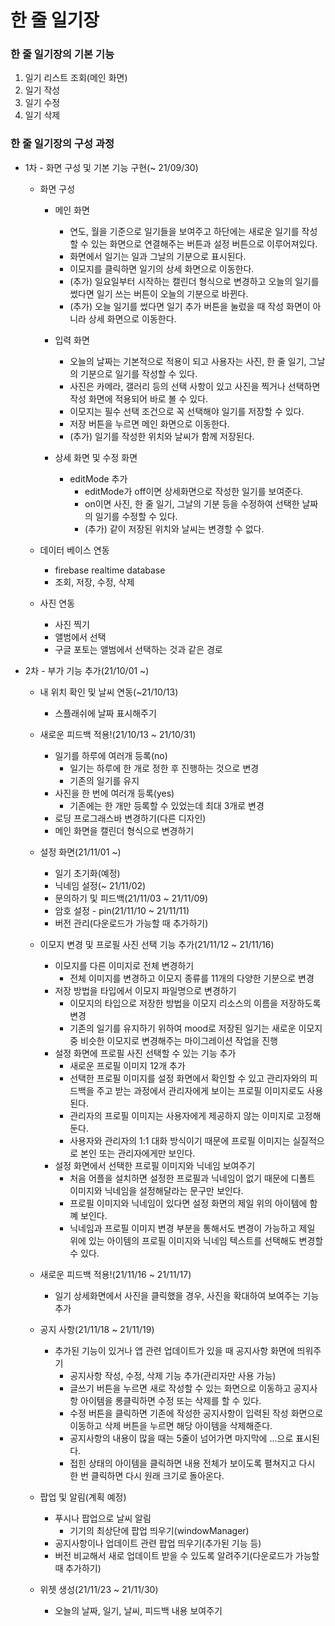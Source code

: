 # 한 줄 일기장
 
### 한 줄 일기장의 기본 기능
1. 일기 리스트 조회(메인 화면)
2. 일기 작성
3. 일기 수정
4. 일기 삭제

### 한 줄 일기장의 구성 과정

* 1차 - 화면 구성 및 기본 기능 구현(~ 21/09/30)
  * 화면 구성
    * 메인 화면
      * 연도, 월을 기준으로 일기들을 보여주고 하단에는 새로운 일기를 작성할 수 있는 화면으로 연결해주는 버튼과 설정 버튼으로 이루어져있다.
      * 화면에서 일기는 일과 그날의 기분으로 표시된다.
      * 이모지를 클릭하면 일기의 상세 화면으로 이동한다.
      * (추가) 일요일부터 시작하는 캘린더 형식으로 변경하고 오늘의 일기를 썼다면 일기 쓰는 버튼이 오늘의 기분으로 바뀐다.
      * (추가) 오늘 일기를 썼다면 일기 추가 버튼을 눌렀을 때 작성 화면이 아니라 상세 화면으로 이동한다.

    * 입력 화면
      * 오늘의 날짜는 기본적으로 적용이 되고 사용자는 사진, 한 줄 일기, 그날의 기분으로 일기를 작성할 수 있다.
      * 사진은 카메라, 갤러리 등의 선택 사항이 있고 사진을 찍거나 선택하면 작성 화면에 적용되어 바로 볼 수 있다.
      * 이모지는 필수 선택 조건으로 꼭 선택해야 일기를 저장할 수 있다.
      * 저장 버튼을 누르면 메인 화면으로 이동한다.
      * (추가) 일기를 작성한 위치와 날씨가 함께 저장된다.

    * 상세 화면 및 수정 화면
      * editMode 추가
        * editMode가 off이면 상세화면으로 작성한 일기를 보여준다.
        * on이면 사진, 한 줄 일기, 그날의 기분 등을 수정하여 선택한 날짜의 일기를 수정할 수 있다.
        * (추가) 같이 저장된 위치와 날씨는 변경할 수 없다.

  * 데이터 베이스 연동
    * firebase realtime database
    * 조회, 저장, 수정, 삭제

  * 사진 연동
    * 사진 찍기
    * 앨범에서 선택
    * 구글 포토는 앨범에서 선택하는 것과 같은 경로

* 2차 - 부가 기능 추가(21/10/01 ~)
  * 내 위치 확인 및 날씨 연동(~21/10/13)
    * 스플래쉬에 날짜 표시해주기

  * 새로운 피드백 적용!(21/10/13 ~ 21/10/31)
    * 일기를 하루에 여러개 등록(no)
      * 일기는 하루에 한 개로 정한 후 진행하는 것으로 변경
      * 기존의 일기를 유지
    * 사진을 한 번에 여러개 등록(yes) 
      * 기존에는 한 개만 등록할 수 있었는데 최대 3개로 변경
    * 로딩 프로그래스바 변경하기(다른 디자인)
    * 메인 화면을 캘린더 형식으로 변경하기

  * 설정 화면(21/11/01 ~)
    * 일기 초기화(예정)
    * 닉네임 설정(~ 21/11/02) 
    * 문의하기 및 피드백(21/11/03 ~ 21/11/09)
    * 암호 설정 - pin(21/11/10 ~ 21/11/11)
    * 버전 관리(다운로드가 가능할 때 추가하기) 

  * 이모지 변경 및 프로필 사진 선택 기능 추가(21/11/12 ~ 21/11/16)
    * 이모지를 다른 이미지로 전체 변경하기
      * 전체 이미지를 변경하고 이모지 종류를 11개의 다양한 기분으로 변경
    * 저장 방법을 타입에서 이모지 파일명으로 변경하기
      * 이모지의 타입으로 저장한 방법을 이모지 리소스의 이름을 저장하도록 변경
      * 기존의 일기를 유지하기 위하여 mood로 저장된 일기는 새로운 이모지 중 비슷한 이모지로 변경해주는 마이그레이션 작업을 진행
    * 설정 화면에 프로필 사진 선택할 수 있는 기능 추가
      * 새로운 프로필 이미지 12개 추가
      * 선택한 프로필 이미지를 설정 화면에서 확인할 수 있고 관리자와의 피드백을 주고 받는 과정에서 관리자에게 보이는 프로필 이미지로도 사용된다.
      * 관리자의 프로필 이미지는 사용자에게 제공하지 않는 이미지로 고정해둔다.
      * 사용자와 관리자의 1:1 대화 방식이기 때문에 프로필 이미지는 실질적으로 본인 또는 관리자에게만 보인다.
    * 설정 화면에서 선택한 프로필 이미지와 닉네임 보여주기
      * 처음 어플을 설치하면 설정한 프로필과 닉네임이 없기 때문에 디폴트 이미지와 닉네임을 설정해달라는 문구만 보인다.
      * 프로필 이미지와 닉네임이 있다면 설정 화면의 제일 위의 아이템에 함꼐 보인다.
      * 닉네임과 프로필 이미지 변경 부분을 통해서도 변경이 가능하고 제일 위에 있는 아이템의 프로필 이미지와 닉네임 텍스트를 선택해도 변경할 수 있다.

  * 새로운 피드백 적용!(21/11/16 ~ 21/11/17)
    * 일기 상세화면에서 사진을 클릭했을 경우, 사진을 확대하여 보여주는 기능 추가 

  * 공지 사항(21/11/18 ~ 21/11/19)
    * 추가된 기능이 있거나 앱 관련 업데이트가 있을 때 공지사항 화면에 띄워주기  
      * 공지사항 작성, 수정, 삭제 기능 추가(관리자만 사용 가능)
      * 글쓰기 버튼을 누르면 새로 작성할 수 있는 화면으로 이동하고 공지사항 아이템을 롱클릭하면 수정 또는 삭제를 할 수 있다.
      * 수정 버튼을 클릭하면 기존에 작성한 공지사항이 입력된 작성 화면으로 이동하고 삭제 버튼을 누르면 해당 아이템을 삭제해준다.
      * 공지사항의 내용이 많을 때는 5줄이 넘어가면 마지막에 ...으로 표시된다.
      * 접힌 상태의 아이템을 클릭하면 내용 전체가 보이도록 펼쳐지고 다시 한 번 클릭하면 다시 원래 크기로 돌아온다.

  * 팝업 및 알림(계획 예정)
    * 푸시나 팝업으로 날씨 알림
      * 기기의 최상단에 팝업 띄우기(windowManager) 
    * 공지사항이나 업데이트 관련 팝업 띄우기(추가된 기능 등)
    * 버전 비교해서 새로 업데이트 받을 수 있도록 알려주기(다운로드가 가능할 때 추가하기)

  * 위젯 생성(21/11/23 ~ 21/11/30)
    * 오늘의 날짜, 일기, 날씨, 피드백 내용 보여주기
